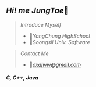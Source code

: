 ## *Hi! me JungTae*😬
> *Introduce Myself*
>   + 🔫*YangChung HighSchool*
>   + 🔫*Soongsil Univ. Software*


> *Contact Me*
>   + 🎁*oxdjww@gmail.com*

##### *C, C++, Java*

<!--
**JungTaeKwon/JungTaeKwon** is a ✨ _special_ ✨ repository because its `README.md` (this file) appears on your GitHub profile.

Here are some ideas to get you started:

- 🔭 I’m currently working on ...
- 🌱 I’m currently learning ...
- 👯 I’m looking to collaborate on ...
- 🤔 I’m looking for help with ...
- 💬 Ask me about ...
- 📫 How to reach me: ...
- 😄 Pronouns: ...
- ⚡ Fun fact: ...
-->
